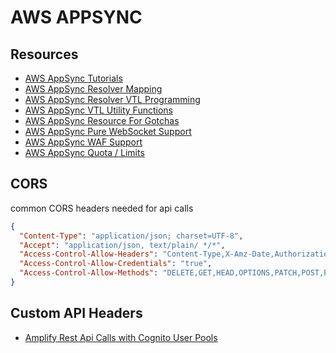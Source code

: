 # AWS APPSYNC

## Resources

- [AWS AppSync Tutorials](https://docs.aws.amazon.com/appsync/latest/devguide/tutorials.html)
- [AWS AppSync Resolver Mapping](https://docs.aws.amazon.com/appsync/latest/devguide/resolver-mapping-template-reference-overview.html)
- [AWS AppSync Resolver VTL Programming](https://docs.aws.amazon.com/appsync/latest/devguide/resolver-mapping-template-reference-programming-guide.html)
- [AWS AppSync VTL Utility Functions](https://docs.aws.amazon.com/appsync/latest/devguide/resolver-util-reference.html)
- [AWS AppSync Resource For Gotchas](https://www.integralist.co.uk/posts/cognito/#example-google-app-configuration)
- [AWS AppSync Pure WebSocket Support](https://aws.amazon.com/about-aws/whats-new/2019/11/aws-appsync-adds-real-time-enhancements-with-pure-websockets-support-for-graphql-subscriptions/)
- [AWS AppSync WAF Support](https://aws.amazon.com/blogs/mobile/appsync-waf/)
- [AWS AppSync Quota / Limits](https://docs.aws.amazon.com/general/latest/gr/appsync.html)

## CORS

common CORS headers needed for api calls

```json
{
  "Content-Type": "application/json; charset=UTF-8",
  "Accept": "application/json, text/plain/ */*",
  "Access-Control-Allow-Headers": "Content-Type,X-Amz-Date,Authorization,X-Amz-Security-Token",
  "Access-Control-Allow-Credentials": "true",
  "Access-Control-Allow-Methods": "DELETE,GET,HEAD,OPTIONS,PATCH,POST,PUT"
}
```

## Custom API Headers

- [Amplify Rest Api Calls with Cognito User Pools](https://docs.amplify.aws/lib/restapi/authz/q/platform/js#cognito-user-pools-authorization)
